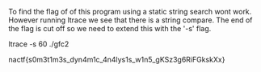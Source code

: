 To find the flag of of this program using a static string search wont work.
However running ltrace we see that there is a string compare.  The end of the flag is cut off so we need to extend this with the '-s' flag.

ltrace -s 60 ./gfc2

nactf{s0m3t1m3s_dyn4m1c_4n4lys1s_w1n5_gKSz3g6RiFGkskXx}
